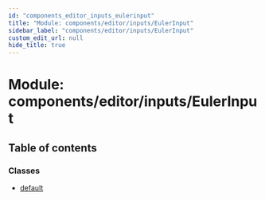 ```yaml
---
id: "components_editor_inputs_eulerinput"
title: "Module: components/editor/inputs/EulerInput"
sidebar_label: "components/editor/inputs/EulerInput"
custom_edit_url: null
hide_title: true
---
```


# Module: components/editor/inputs/EulerInput

## Table of contents

### Classes

- [default](../classes/components_editor_inputs_eulerinput.default.md)
